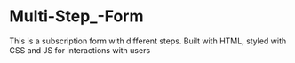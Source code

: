 # Multi-Step_-Form
This is a subscription form with different steps. Built with HTML, styled with CSS and JS for interactions with users 

